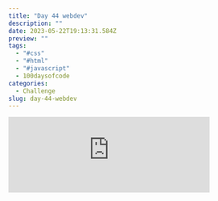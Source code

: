 ```yaml
---
title: "Day 44 webdev"
description: ""
date: 2023-05-22T19:13:31.584Z
preview: ""
tags:
  - "#css"
  - "#html"
  - "#javascript"
  - 100daysofcode
categories:
  - Challenge
slug: day-44-webdev
---
```


<iframe src="https://mastodontech.de/@larnius/110413923423902613/embed" class="mastodon-embed" style="max-width: 100%; border: 0" width="400" allowfullscreen="allowfullscreen"></iframe><script src="https://mastodontech.de/embed.js" async="async"></script>